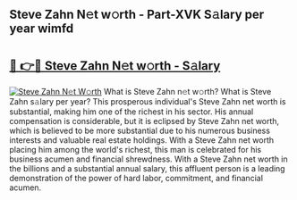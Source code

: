 ## Steve Zahn N𝚎t w𝚘rth - Part-XVK S𝚊lary per year wimfd

# <h2><a href="http://gc0akc.nevu.top/?p=Steve+Zahn">🔗 👉🔴 Steve Zahn N𝚎t w𝚘rth - S𝚊lary</a></h2>

[![Steve Zahn N𝚎t W𝚘rth](https://i.imgur.com/Oavwk0R.jpeg)](http://gc0akc.nevu.top/?p=Steve+Zahn)
What is Steve Zahn n𝚎t w𝚘rth? What is Steve Zahn s𝚊lary per year?
This prosperous individual's Steve Zahn net worth is substantial, making him one of the richest in his sector. His annual compensation is considerable, but it is eclipsed by Steve Zahn net worth, which is believed to be more substantial due to his numerous business interests and valuable real estate holdings. With a Steve Zahn net worth placing him among the world's richest, this man is celebrated for his business acumen and financial shrewdness. With a Steve Zahn net worth in the billions and a substantial annual salary, this affluent person is a leading demonstration of the power of hard labor, commitment, and financial acumen.
